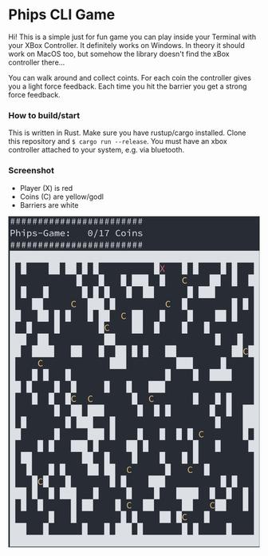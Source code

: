 # Phips CLI Game
Hi! This is a simple just for fun game you can play inside your Terminal 
with your XBox Controller. It definitely works on Windows. In theory it should
work on MacOS too, but somehow the library doesn't find the xBox controller there...

You can walk around and collect coints. For each coin the controller gives you a 
light force feedback. Each time you hit the barrier you get a strong force feedback.

### How to build/start
This is written in Rust. Make sure you have rustup/cargo installed. Clone this
repository and `$ cargo run --release`. You must have an xbox controller attached
to your system, e.g. via bluetooth.

### Screenshot
- Player (X) is red
- Coins (C) are yellow/godl
- Barriers are white

![game screenshot](screenshot.png "Game screenshot")
